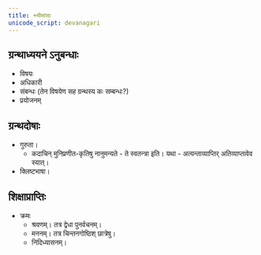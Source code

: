 ```yaml
---
title: +मीमांसा
unicode_script: devanagari
---
```


## ग्रन्थाध्ययने ऽनुबन्धाः
- विषयः
- अधिकारी
- संबन्धः (तेन विषयेण सह ग्रन्थस्य कः सम्बन्धः?)
- प्रयोजनम्

## ग्रन्थदोषाः
- गुरुता। 
  - कदाचिन् मुनिप्रणीत-कृतिषु नानुमन्यते - ते स्वतन्त्रा इति। यथा - अत्यन्ताव्याप्तिर् अतिव्याप्तावेव स्यात्।
- क्लिष्टभाषा।

## शिक्षाप्राप्तिः
- क्रमः
  - श्रवणम्। तत्र द्वेधा पुनर्वचनम्।
  - मननम्। तत्र चिन्तनगोष्ठिश् छात्रेषु।
  - निदिध्यासनम्।